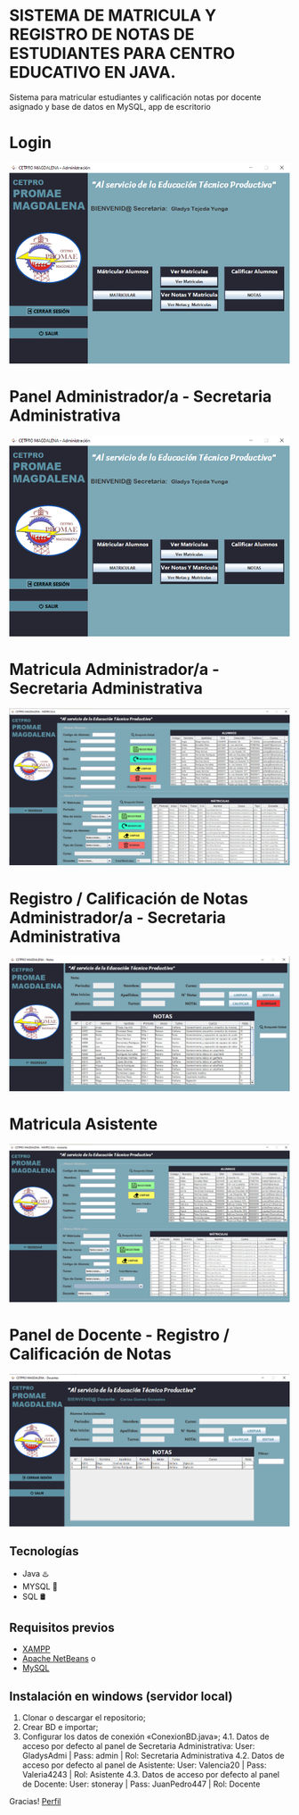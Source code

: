 # SISTEMA DE MATRICULA Y REGISTRO DE NOTAS DE ESTUDIANTES PARA CENTRO EDUCATIVO EN JAVA.
Sistema para matricular estudiantes y calificación notas por docente asignado y base de datos en MySQL, app de escritorio

# Login
![Login](https://github.com/LOLcodigopau11/Registro-de-Matriculas-de-Estudiantes-y-Notas-Programa-en-Java/blob/main/src/img/InterfazAdminIMG.PNG)

# Panel Administrador/a - Secretaria Administrativa
![PanelAdmin](https://github.com/LOLcodigopau11/Registro-de-Matriculas-de-Estudiantes-y-Notas-Programa-en-Java/blob/main/src/img/InterfazAdminIMG.PNG)

# Matricula Administrador/a - Secretaria Administrativa
![MatriculaAdmin](https://github.com/LOLcodigopau11/Registro-de-Matriculas-de-Estudiantes-y-Notas-Programa-en-Java/blob/main/src/img/MatriculaAdminIMG.PNG)

# Registro / Calificación de Notas Administrador/a - Secretaria Administrativa
![NotasAdmin](https://github.com/LOLcodigopau11/Registro-de-Matriculas-de-Estudiantes-y-Notas-Programa-en-Java/blob/main/src/img/NotasAdmiIMG.PNG)

# Matricula Asistente
![MatriculaAsistente](https://github.com/LOLcodigopau11/Registro-de-Matriculas-de-Estudiantes-y-Notas-Programa-en-Java/blob/main/src/img/MatriculaAsistenteIMG.PNG)

# Panel de Docente - Registro / Calificación de Notas
![PanelDocente](https://github.com/LOLcodigopau11/Registro-de-Matriculas-de-Estudiantes-y-Notas-Programa-en-Java/blob/main/src/img/InicioDocenteIMG.PNG)


## Tecnologías
- Java ♨️
- MYSQL 🐬
- SQL 🛢

## Requisitos previos
- [XAMPP](https://www.apachefriends.org/es/index.html)
- [Apache NetBeans](https://netbeans.apache.org/front/main/download/) o
- [MySQL](https://dev.mysql.com/downloads/) 

## Instalación en windows (servidor local)
1. Clonar o descargar el repositorio;
2. Crear BD e importar;
3. Configurar los datos de conexión «ConexionBD.java»;
4.1. Datos de acceso por defecto al panel de Secretaria Administrativa: 
User: GladysAdmi | Pass: admin | Rol: Secretaria Administrativa
4.2. Datos de acceso por defecto al panel de Asistente: 
User: Valencia20 | Pass: Valeria4243 | Rol: Asistente
4.3. Datos de acceso por defecto al panel de Docente: 
User: stoneray | Pass: JuanPedro447 | Rol: Docente

Gracias!
[Perfil](https://github.com/LOLcodigopau11)
